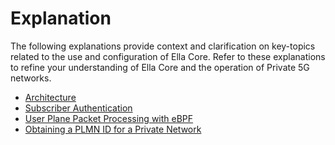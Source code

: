 # Explanation

The following explanations provide context and clarification on key-topics related to the use and configuration of Ella Core. Refer to these explanations to refine your understanding of Ella Core and the operation of Private 5G networks.

- [Architecture](architecture.md)
- [Subscriber Authentication](subscriber_authentication.md)
- [User Plane Packet Processing with eBPF](user_plane_packet_processing_with_ebpf.md)
- [Obtaining a PLMN ID for a Private Network](obtaining_plmn_id.md)
